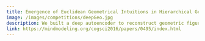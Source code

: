 ```yaml
---
title: Emergence of Euclidean Geometrical Intuitions in Hierarchical Generative Models
image: /images/competitions/deepGeo.jpg
description: We built a deep autoencoder to reconstruct geometric figures and analyzed the representations of deep-belief networks by visualizing the response profiles of hidden units. We found that some units demonstrate numerosity-sensitivity as the parietal neurons in the primate brain do.
link: https://mindmodeling.org/cogsci2016/papers/0495/index.html
---
```

